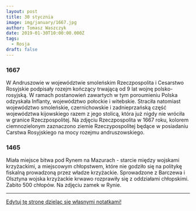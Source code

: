 ```yaml
---
layout: post
title: 30 stycznia
image: img/january/1667.jpg
author: Tomasz Waszczyk
date: 2019-01-30T10:00:00.000Z
tags:
  - Rosja
draft: false  
---
```


### 1667

W Andruszowie w województwie smoleńskim Rzeczpospolita i Cesarstwo Rosyjskie podpisały rozejm kończący trwającą od 9 lat wojnę polsko-rosyjską.
W ramach postanowień zawartych w tym poroumieniu Polska odzyskała Inflanty, województwo połockie i witebskie. Straciła natomiast województwo smoleńskie, czernichowskie i zadnieprzańską część województwa kijowskiego razem z jego stolicą, która już nigdy nie wróciła w granice Rzeczpospolitej.
Na zdjęciu Rzeczpospolita w 1667 roku, kolorem ciemnozielonym zaznaczono ziemie
Rzeczypospolitej będące w posiadaniu
Carstwa Rosyjskiego na mocy rozejmu
andruszowskiego.

### 1465

Miała miejsce bitwa pod Rynem na Mazurach - starcie między wojskami krzyżackimi, a miejscowym chłopstwem, które nie godziło się na politykę fiskalną prowadzoną przez władze krzyżackie.
Sprowadzone z Barczewa i Olsztyna wojska krzyżackie krwawo rozprawiły się z oddziałami chłopskimi. Zabito 500 chłopów.
Na zdjęciu zamek w Rynie.

---

<a href="https://github.com/TomaszWaszczyk/historia.waszczyk.com/edit/master/src/content/january-30.md" target="_blank">Edytuj tę stronę dzieląc się własnymi notatkami!</a>
